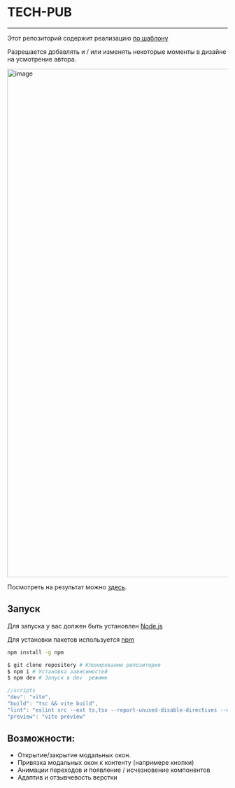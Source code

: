 # TECH-PUB

---

Этот репозиторий содержит реализацию [по шаблону](https://inseca.tech)

Разрешается добавлять и / или изменять некоторые моменты в дизайне на усмотрение автора.

<img width="1162" alt="image" src="https://github.com/Binatik/images/assets/47430210/e187cdbd-fc6b-4bc5-b4e2-33b1c0a468cc">

Посмотреть на результат можно [здесь](https://tech-pub.netlify.app).

## Запуск

Для запуска у вас должен быть установлен [Node.js](http://nodejs.org)

Для установки пакетов используется [npm](https://www.npmjs.com)

```bash
npm install -g npm
```

```bash
$ git clone repository # Клонирование репозитория
$ npm i # Установка зависимостей
$ npm dev # Запуск в dev  режиме
```

```js
//scripts
"dev": "vite",
"build": "tsc && vite build",
"lint": "eslint src --ext ts,tsx --report-unused-disable-directives --max-warnings 0",
"preview": "vite preview"
```

## Возможности:

-   Открытие/закрытие модальных окон.
-   Привязка модальных окон к контенту (напримере кнопки)
-   Анимации переходов и появление / исчезновение компонентов
-   Адаптив и отзывчевость верстки
